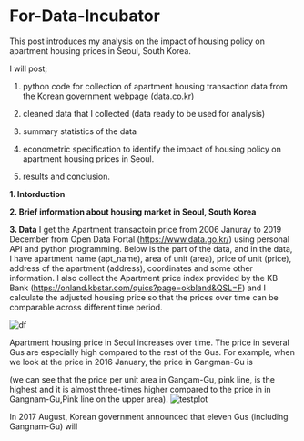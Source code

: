 # For-Data-Incubator

This post introduces my analysis on the impact of housing policy on apartment housing prices in Seoul, South Korea.

I will post; 

1) python code for collection of apartment housing transaction data from the Korean government webpage (data.co.kr)

2) cleaned data that I collected (data ready to be used for analysis)

3) summary statistics of the data

4) econometric specification to identify the impact of housing policy on apartment housing prices in Seoul.

6) results and conclusion.



**1. Intorduction**


**2. Brief information about housing market in Seoul, South Korea**

**3. Data**
I get the Apartment transactoin price from 2006 Januray to 2019 December from Open Data Portal (https://www.data.go.kr/) using personal API and python programming. Below is the part of the data, and in the data, I have apartment name (apt_name), area of unit (area), price of unit (price), address of the apartment (address), coordinates and some other information. I also collect the Apartment price index provided by the KB Bank (https://onland.kbstar.com/quics?page=okbland&QSL=F) and I calculate the adjusted housing price so that the prices over time can be comparable across different time period. 

![df](https://user-images.githubusercontent.com/62204139/79158997-281b6980-7d8c-11ea-85e7-6fe1eb551217.png)



Apartment housing price in Seoul increases over time. The price in several Gus are especially high compared to the rest of the Gus. For example, when we look at the price in 2016 January, the price in Gangman-Gu is 

(we can see that the price per unit area in Gangam-Gu, pink line, is the highest and it is almost three-times higher compared to the price in  in Gangnam-Gu,Pink line on the upper area). 
![testplot](https://user-images.githubusercontent.com/62204139/79156383-a295ba80-7d87-11ea-8336-f818b9397e67.png)

In 2017 August, Korean government announced that eleven Gus (including Gangnam-Gu) will 


